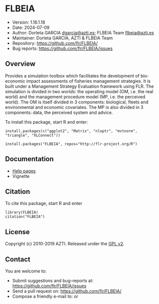 # FLBEIA
- Version: 1.16.1.18
- Date: 2024-07-09
- Author: Dorleta GARCIA <dgarcia@azti.es>; FLBEIA Team <flbeia@azti.es>
- Maintainer: Dorleta GARCIA, AZTI & FLBEIA Team
- Repository: <https://github.com/flr/FLBEIA/>
- Bug reports: <https://github.com/flr/FLBEIA/issues>

## Overview
Provides a simulation toolbox which facilitates the development of bio-economic impact assessments of fisheries management strategies. It is built under a Management Strategy Evaluation framework using FLR. The simulation is divided in two *worlds*: the operating model (OM, i.e. the real world) and the management procedure model (MP, i.e. the perceived world). The OM is itself divided in 3 components: biological, fleets and environmental and economic covariates. The MP is also divided in 3 components: data, the perceived system and advice.

To install this package, start R and enter:

	install.packages(c("ggplot2", "Matrix", "nloptr", "mvtnorm", "triangle", "XLConnect"))

	install.packages("FLBEIA", repos="http://flr-project.org/R")

## Documentation
- [Help pages](http://flr-project.org/FLBEIA)
- Vignette

## Citation

To cite this package, start R and enter

	library(FLBEIA)
	citation("FLBEIA")

## License
Copyright (c) 2010-2019 AZTI. Released under the [GPL v2](http://www.gnu.org/licenses/gpl-2.0.html).

## Contact
You are welcome to:

- Submit suggestions and bug-reports at: <https://github.com/flr/FLBEIA/issues>
- Send a pull request on: <https://github.com/flr/FLBEIA/>
- Compose a friendly e-mail to: <dgarcia AT azti.es> or <flbeia AT azti.es>
